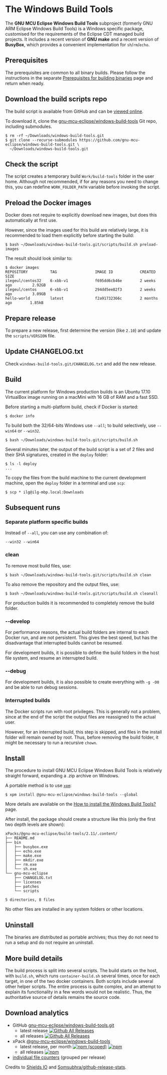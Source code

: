# The Windows Build Tools

The **GNU MCU Eclipse Windows Build Tools** subproject (formerly GNU ARM Eclipse Windows Build Tools) is a Windows specific package, customised for the requirements of the Eclipse CDT managed build projects. It includes a recent version of **GNU make** and a recent version of **BusyBox**, which provides a convenient implementation for `sh`/`rm`/`echo`.

## Prerequisites

The prerequisites are common to all binary builds. Please follow the instructions in the separate [Prerequisites for building binaries](https://gnu-mcu-eclipse.github.io/developer/build-binaries-prerequisites-xbb/) page and return when ready.

## Download the build scripts repo

The build script is available from GitHub and can be [viewed online](https://github.com/gnu-mcu-eclipse/windows-build-tools/blob/master/scripts/build.sh).

To download it, clone the [gnu-mcu-eclipse/windows-build-tools](https://github.com/gnu-mcu-eclipse/windows-build-tools) Git repo, including submodules. 

```console
$ rm -rf ~/Downloads/windows-build-tools.git
$ git clone --recurse-submodules https://github.com/gnu-mcu-eclipse/windows-build-tools.git \
  ~/Downloads/windows-build-tools.git
```

## Check the script

The script creates a temporary build `Work/build-tools` folder in the user home. Although not recommended, if for any reasons you need to change this, you can redefine `WORK_FOLDER_PATH` variable before invoking the script.

## Preload the Docker images

Docker does not require to explicitly download new images, but does this automatically at first use.

However, since the images used for this build are relatively large, it is recommended to load them explicitly before starting the build:

```console
$ bash ~/Downloads/windows-build-tools.git/scripts/build.sh preload-images
```

The result should look similar to:

```console
$ docker images
REPOSITORY          TAG                 IMAGE ID            CREATED             SIZE
ilegeul/centos32    6-xbb-v1            f695dd6cb46e        2 weeks ago         2.92GB
ilegeul/centos      6-xbb-v1            294dd5ee82f3        2 weeks ago         3.09GB
hello-world         latest              f2a91732366c        2 months ago        1.85kB
```

## Prepare release

To prepare a new release, first determine the version (like `2.10`) and update the `scripts/VERSION` file. 

## Update CHANGELOG.txt

Check `windows-build-tools.git/CHANGELOG.txt` and add the new release.

## Build

The current platform for Windows production builds is an Ubuntu 17.10 VirtualBox image running on a macMini with 16 GB of RAM and a fast SSD.

Before starting a multi-platform build, check if Docker is started:

```console
$ docker info
```

To build both the 32/64-bits Windows use `--all`; to build selectively, use `--win64` or `--win32`.

```console
$ bash ~/Downloads/windows-build-tools.git/scripts/build.sh 
```

Several minutes later, the output of the build script is a set of 2 files and their SHA signatures, created in the `deploy` folder:

```console
$ ls -l deploy
...
```

To copy the files from the build machine to the current development machine, open the `deploy` folder in a terminal and use `scp`:

```console
$ scp * ilg@ilg-mbp.local:Downloads
```

## Subsequent runs

### Separate platform specific builds

Instead of `--all`, you can use any combination of:

```
--win32 --win64
```

### clean

To remove most build files, use:

```console
$ bash ~/Downloads/windows-build-tools.git/scripts/build.sh clean
```

To also remove the repository and the output files, use:

```console
$ bash ~/Downloads/windows-build-tools.git/scripts/build.sh cleanall
```

For production builds it is recommended to completely remove the build folder.

### --develop

For performance reasons, the actual build folders are internal to each Docker run, and are not persistent. This gives the best speed, but has the disadvantage that interrupted builds cannot be resumed.

For development builds, it is possible to define the build folders in the host file system, and resume an interrupted build.

### --debug

For development builds, it is also possible to create everything with `-g -O0` and be able to run debug sessions.

### Interrupted builds

The Docker scripts run with root privileges. This is generally not a problem, since at the end of the script the output files are reassigned to the actual user.

However, for an interrupted build, this step is skipped, and files in the install folder will remain owned by root. Thus, before removing the build folder, it might be necessary to run a recursive `chown`.

## Install

The procedure to install GNU MCU Eclipse Windows Build Tools is relatively straight forward, expanding a .zip archive on Windows.

A portable method is to use [`xpm`](https://www.npmjs.com/package/xpm):

```console
$ xpm install @gnu-mcu-eclipse/windows-build-tools --global
```

More details are available on the [How to install the Windows Build Tools?](https://gnu-mcu-eclipse.github.io/windows-build-tools/install/) page.

After install, the package should create a structure like this (only the first two depth levels are shown):

```console
xPacks/@gnu-mcu-eclipse/build-tools/2.11/.content/
├── README.md
├── bin
│   ├── busybox.exe
│   ├── echo.exe
│   ├── make.exe
│   ├── mkdir.exe
│   ├── rm.exe
│   └── sh.exe
└── gnu-mcu-eclipse
    ├── CHANGELOG.txt
    ├── licenses
    ├── patches
    └── scripts

5 directories, 8 files
```

No other files are installed in any system folders or other locations.

## Uninstall

The binaries are distributed as portable archives; thus they do not need to run a setup and do not require an uninstall.

## More build details

The build process is split into several scripts. The build starts on the host, with `build.sh`, which runs `container-build.sh` several times, once for each target, in one of the two docker containers. Both scripts include several other helper scripts. The entire process is quite complex, and an attempt to explain its functionality in a few words would not be realistic. Thus, the authoritative source of details remains the source code.

## Download analytics

* GitHub [gnu-mcu-eclipse/windows-build-tools.git](https://github.com/gnu-mcu-eclipse/windows-build-tools/)
  * latest release
[![Github All Releases](https://img.shields.io/github/downloads/gnu-mcu-eclipse/windows-build-tools/latest/total.svg)](https://github.com/gnu-mcu-eclipse/windows-build-tools/releases/)
  * all releases [![Github All Releases](https://img.shields.io/github/downloads/gnu-mcu-eclipse/windows-build-tools/total.svg)](https://github.com/gnu-mcu-eclipse/windows-build-tools/releases/)
* xPack [@gnu-mcu-eclipse/windows-build-tools](https://github.com/gnu-mcu-eclipse/windows-build-tools-xpack/)
  * latest release, per month 
[![npm (scoped)](https://img.shields.io/npm/v/@gnu-mcu-eclipse/windows-build-tools.svg)](https://www.npmjs.com/package/@gnu-mcu-eclipse/windows-build-tools/)
[![npm](https://img.shields.io/npm/dm/@gnu-mcu-eclipse/windows-build-tools.svg)](https://www.npmjs.com/package/@gnu-mcu-eclipse/windows-build-tools/)
  * all releases [![npm](https://img.shields.io/npm/dt/@gnu-mcu-eclipse/windows-build-tools.svg)](https://www.npmjs.com/package/@gnu-mcu-eclipse/windows-build-tools/)
* [individual file counters](https://www.somsubhra.com/github-release-stats/?username=gnu-mcu-eclipse&repository=windows-build-tools) (grouped per release)
  
Credits to [Shields IO](https://shields.io) and [Somsubhra/github-release-stats](https://github.com/Somsubhra/github-release-stats).
